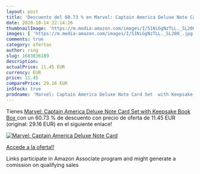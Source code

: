 ```yaml
---
layout: post
title: 'Descuento del 60.73 % en Marvel: Captain America Deluxe Note Card'
date: 2020-10-14 22:14:26
thumbnailImage: 'https://m.media-amazon.com/images/I/51NiGgNzTLL._SL200_.jpg'
images: [ 'https://m.media-amazon.com/images/I/51NiGgNzTLL._SL200_.jpg' ]
comments: true
category: ofertas
author: ring
slug: 1683836189
description:
actualPrice: 11.45 EUR
currency: EUR
price: 11.45
comparePrice: 29.16 EUR
inStock: true
prodname: 'Marvel: Captain America Deluxe Note Card Set  with Keepsake Book Box '
---
```


Tienes [Marvel: Captain America Deluxe Note Card Set  with Keepsake Book Box ](https://www.amazon.es/dp/1683836189/?tag=tolees-21) con un 60.73 % de descuento con precio de oferta de 11.45 EUR (original: 29.16 EUR) en el siguiente enlace!

[![Marvel: Captain America Deluxe Note Card](https://m.media-amazon.com/images/I/51NiGgNzTLL._SL200_.jpg)](https://www.amazon.es/dp/1683836189/?tag=tolees-21)

[Accede a la oferta!!](https://www.amazon.es/dp/1683836189/?tag=tolees-21)

Links participate in Amazon Associate program and might generate a comission on qualifying sales


